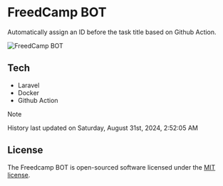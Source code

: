 # FreedCamp BOT

Automatically assign an ID before the task title based on Github Action.

![FreedCamp BOT](https://repository-images.githubusercontent.com/737932867/7d34798b-2680-471c-b089-a78a718d3d6a)

## Tech

- Laravel
- Docker
- Github Action

> [!NOTE]  
> History last updated on Saturday, August 31st, 2024, 2:52:05 AM

## License

The Freedcamp BOT is open-sourced software licensed under the [MIT license](https://opensource.org/licenses/MIT).
